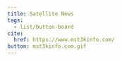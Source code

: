 ```yaml
---
title: Satellite News
tags:
  - list/button-board
cite:
  href: https://www.mst3kinfo.com/
button: mst3kinfo.com.gif
---
```

